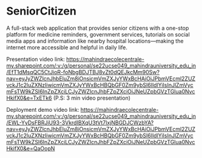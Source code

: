 # SeniorCitizen
A full-stack web application that provides senior citizens with a one-stop platform for medicine reminders, government services, tutorials on social media apps and information like nearby hospital locations—making the internet more accessible and helpful in daily life.

Presentation video link: https://mahindraecolecentrale-my.sharepoint.com/:v:/g/personal/se22ucse049_mahindrauniversity_edu_in/EfT1dMsqQC5CtJioR-foNbgBDJTBJ8vZt0dQEJkcMm90Sw?nav=eyJyZWZlcnJhbEluZm8iOnsicmVmZXJyYWxBcHAiOiJPbmVEcml2ZUZvckJ1c2luZXNzIiwicmVmZXJyYWxBcHBQbGF0Zm9ybSI6IldlYiIsInJlZmVycmFsTW9kZSI6InZpZXciLCJyZWZlcnJhbFZpZXciOiJNeUZpbGVzTGlua0NvcHkifX0&e=TxETk6
(P.S: 3 min video presentation)

Deployment demo video link: https://mahindraecolecentrale-my.sharepoint.com/:v:/g/personal/se22ucse049_mahindrauniversity_edu_in/EWL-YyDsFBRJiU93-3VkrdIBXqU3tVt7lxjNBGDJCWzbYA?nav=eyJyZWZlcnJhbEluZm8iOnsicmVmZXJyYWxBcHAiOiJPbmVEcml2ZUZvckJ1c2luZXNzIiwicmVmZXJyYWxBcHBQbGF0Zm9ybSI6IldlYiIsInJlZmVycmFsTW9kZSI6InZpZXciLCJyZWZlcnJhbFZpZXciOiJNeUZpbGVzTGlua0NvcHkifX0&e=QaOopN
